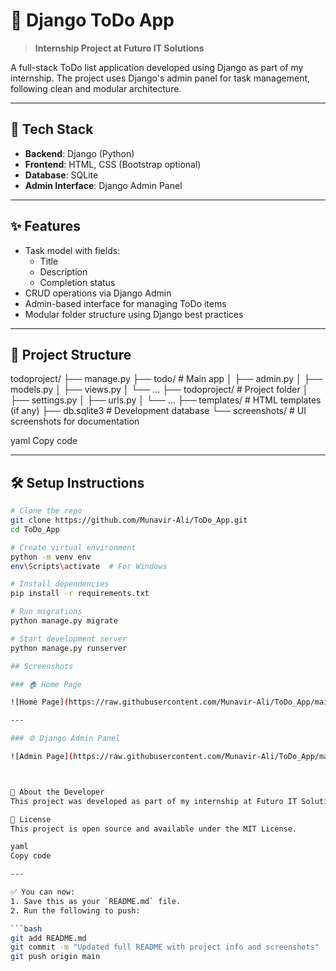 # 📝 Django ToDo App

> **Internship Project at Futuro IT Solutions**

A full-stack ToDo list application developed using Django as part of my internship. The project uses Django's admin panel for task management, following clean and modular architecture.

---

## 🔧 Tech Stack

- **Backend**: Django (Python)
- **Frontend**: HTML, CSS (Bootstrap optional)
- **Database**: SQLite
- **Admin Interface**: Django Admin Panel

---

## ✨ Features

- Task model with fields:
  - Title
  - Description
  - Completion status
- CRUD operations via Django Admin
- Admin-based interface for managing ToDo items
- Modular folder structure using Django best practices

---

## 📁 Project Structure

todoproject/
├── manage.py
├── todo/ # Main app
│ ├── admin.py
│ ├── models.py
│ ├── views.py
│ └── ...
├── todoproject/ # Project folder
│ ├── settings.py
│ ├── urls.py
│ └── ...
├── templates/ # HTML templates (if any)
├── db.sqlite3 # Development database
└── screenshots/ # UI screenshots for documentation

yaml
Copy code

---

## 🛠️ Setup Instructions

```bash
# Clone the repo
git clone https://github.com/Munavir-Ali/ToDo_App.git
cd ToDo_App

# Create virtual environment
python -m venv env
env\Scripts\activate  # For Windows

# Install dependencies
pip install -r requirements.txt

# Run migrations
python manage.py migrate

# Start development server
python manage.py runserver

## Screenshots

### 🏠 Home Page

![Home Page](https://raw.githubusercontent.com/Munavir-Ali/ToDo_App/main/screenshots/home_page.png)

---

### ⚙️ Django Admin Panel

![Admin Page](https://raw.githubusercontent.com/Munavir-Ali/ToDo_App/main/screenshots/django_admin_page.png)



🧠 About the Developer
This project was developed as part of my internship at Futuro IT Solutions during my B.Tech in Computer Science. It showcases backend development using Django and effective use of Django’s built-in admin interface.

📄 License
This project is open source and available under the MIT License.

yaml
Copy code

---

✅ You can now:
1. Save this as your `README.md` file.
2. Run the following to push:

```bash
git add README.md
git commit -m "Updated full README with project info and screenshots"
git push origin main
